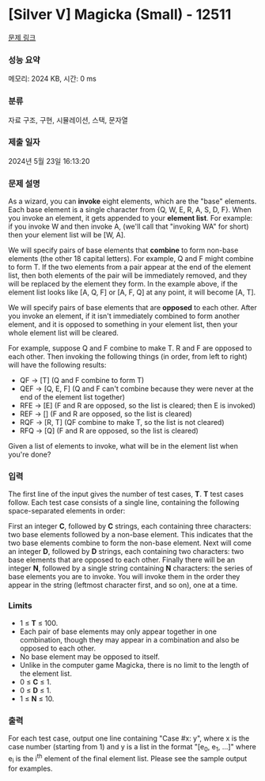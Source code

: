 # [Silver V] Magicka (Small) - 12511 

[문제 링크](https://www.acmicpc.net/problem/12511) 

### 성능 요약

메모리: 2024 KB, 시간: 0 ms

### 분류

자료 구조, 구현, 시뮬레이션, 스택, 문자열

### 제출 일자

2024년 5월 23일 16:13:20

### 문제 설명

<p>As a wizard, you can <strong>invoke</strong> eight elements, which are the "base" elements. Each base element is a single character from {Q, W, E, R, A, S, D, F}. When you invoke an element, it gets appended to your <strong>element list</strong>. For example: if you invoke W and then invoke A, (we'll call that "invoking WA" for short) then your element list will be [W, A].</p>

<p>We will specify pairs of base elements that <strong>combine</strong> to form non-base elements (the other 18 capital letters). For example, Q and F might combine to form T. If the two elements from a pair appear at the end of the element list, then both elements of the pair will be immediately removed, and they will be replaced by the element they form. In the example above, if the element list looks like [A, Q, F] or [A, F, Q] at any point, it will become [A, T].</p>

<p>We will specify pairs of base elements that are <strong>opposed</strong> to each other. After you invoke an element, if it isn't immediately combined to form another element, and it is opposed to something in your element list, then your whole element list will be cleared.</p>

<p>For example, suppose Q and F combine to make T. R and F are opposed to each other. Then invoking the following things (in order, from left to right) will have the following results:</p>

<ul>
	<li>QF → [T] (Q and F combine to form T)</li>
	<li>QEF → [Q, E, F] (Q and F can't combine because they were never at the end of the element list together)</li>
	<li>RFE → [E] (F and R are opposed, so the list is cleared; then E is invoked)</li>
	<li>REF → [] (F and R are opposed, so the list is cleared)</li>
	<li>RQF → [R, T] (QF combine to make T, so the list is not cleared)</li>
	<li>RFQ → [Q] (F and R are opposed, so the list is cleared)</li>
</ul>

<p>Given a list of elements to invoke, what will be in the element list when you're done?</p>

### 입력 

 <p>The first line of the input gives the number of test cases, <strong>T</strong>.  <strong>T</strong> test cases follow. Each test case consists of a single line, containing the following space-separated elements in order:</p>

<p>First an integer <strong>C</strong>, followed by <strong>C</strong> strings, each containing three characters: two base elements followed by a non-base element. This indicates that the two base elements combine to form the non-base element. Next will come an integer <strong>D</strong>, followed by <strong>D</strong> strings, each containing two characters: two base elements that are opposed to each other. Finally there will be an integer <strong>N</strong>, followed by a single string containing <strong>N</strong> characters: the series of base elements you are to invoke. You will invoke them in the order they appear in the string (leftmost character first, and so on), one at a time.</p>

<h3>Limits</h3>

<ul>
	<li>1 ≤ <strong>T</strong> ≤ 100.</li>
	<li>Each pair of base elements may only appear together in one combination, though they may appear in a combination and also be opposed to each other.</li>
	<li>No base element may be opposed to itself.</li>
	<li>Unlike in the computer game Magicka, there is no limit to the length of the element list.</li>
	<li>0 ≤ <strong>C</strong> ≤ 1.</li>
	<li>0 ≤ <strong>D</strong> ≤ 1.</li>
	<li>1 ≤ <strong>N</strong> ≤ 10.</li>
</ul>

### 출력 

 <p>For each test case, output one line containing "Case #x: y", where x is the case number (starting from 1) and y is a list in the format "[e<sub>0</sub>, e<sub>1</sub>, ...]" where e<sub>i</sub> is the i<sup>th</sup> element of the final element list. Please see the sample output for examples.</p>

